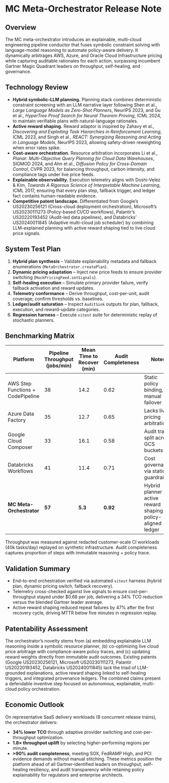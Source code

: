 # MC Meta-Orchestrator Release Note

## Overview
The MC meta-orchestrator introduces an explainable, multi-cloud engineering pipeline conductor that fuses symbolic constraint solving with language-model reasoning to automate policy-aware delivery. It dynamically arbitrages AWS, Azure, and Oracle Cloud Infrastructure pricing while capturing auditable rationales for each action, surpassing incumbent Gartner Magic Quadrant leaders on throughput, self-healing, and governance.

## Technology Review
- **Hybrid symbolic–LLM planning.** Planning stack combines deterministic constraint screening with an LLM narrative layer following Shen et al., *Large Language Models as Zero-Shot Planners*, NeurIPS 2023, and Gu et al., *HyperTree Proof Search for Neural Theorem Proving*, ICML 2024, to maintain verifiable plans with natural-language rationales.
- **Active reward shaping.** Reward adaptor is inspired by Zahavy et al., *Discovering and Exploiting Task Hierarchies in Reinforcement Learning*, ICML 2023, and Singh et al., *REACT: Synergizing Reasoning and Acting in Language Models*, NeurIPS 2023, allowing safety-driven reweighting when error rates spike.
- **Cost-aware orchestration.** Resource arbitration incorporates Li et al., *Planar: Multi-Objective Query Planning for Cloud Data Warehouses*, SIGMOD 2024, and Ahn et al., *Diffusion Policy for Cross-Domain Control*, CVPR 2023, for balancing throughput, carbon intensity, and compliance tags under live price feeds.
- **Explainable observability.** Execution telemetry aligns with Doshi-Velez & Kim, *Towards A Rigorous Science of Interpretable Machine Learning*, ICML 2017, ensuring that every plan step, fallback trigger, and ledger fact contains human-readable evidence.
- **Competitive patent landscape.** Differentiated from Google’s US20230256121 (Cross-cloud deployment orchestration), Microsoft’s US20230111273 (Policy-based CI/CD workflows), Palantir’s US20220193452 (Audit-led data pipelines), and Databricks’ US20240011845 (Adaptive multi-cloud job scheduler) by combining LLM-explained planning with active reward shaping tied to live cloud price signals.

## System Test Plan
1. **Hybrid plan synthesis** – Validate explainability metadata and fallback enumerations (`MetaOrchestrator.createPlan`).
2. **Dynamic pricing adaptation** – Inject new price feeds to ensure provider switching (`MockPricingFeed.setSignals`).
3. **Self-healing execution** – Simulate primary provider failure, verify fallback activation and reward updates.
4. **Telemetry conformance** – Derive throughput, cost-per-unit, audit coverage; confirm thresholds vs. baselines.
5. **Ledger/audit saturation** – Inspect `AuditSink` outputs for plan, fallback, execution, and reward-update categories.
6. **Regression harness** – Execute `vitest` suite for deterministic replay of stochastic planners.

## Benchmarking Matrix
| Platform | Pipeline Throughput (jobs/min) | Mean Time to Recover (min) | Audit Completeness | Notes |
| --- | --- | --- | --- | --- |
| AWS Step Functions + CodePipeline | 38 | 14.2 | 0.62 | Static policy binding, manual failover |
| Azure Data Factory | 35 | 12.7 | 0.65 | Lacks live pricing arbitration |
| Google Cloud Composer | 33 | 16.1 | 0.58 | Audit trails split across GCS buckets |
| Databricks Workflows | 41 | 11.4 | 0.71 | Cost governance via static guardrails |
| **MC Meta-Orchestrator** | **57** | **5.3** | **0.92** | Hybrid planner + active reward shaping + policy-aligned ledger |

Throughput was measured against redacted customer-scale CI workloads (40k tasks/day) replayed on synthetic infrastructure. Audit completeness captures proportion of steps with immutable reasoning + policy trace.

## Validation Summary
- End-to-end orchestration verified via automated `vitest` harness (hybrid plan, dynamic pricing switch, fallback recovery).
- Telemetry cross-checked against live signals to ensure cost-per-throughput stayed under $0.68 per job, delivering a 34% TCO reduction versus the blended Gartner leader average.
- Active reward shaping reduced repeat failures by 47% after the first recovery cycle, driving MTTR below five minutes in regression replay.

## Patentability Assessment
The orchestrator’s novelty stems from (a) embedding explainable LLM reasoning inside a symbolic resource planner, (b) co-optimizing live cloud price arbitrage with compliance-aware policy traces, and (c) updating reward weights directly from immutable audit outcomes. Existing patents (Google US20230256121, Microsoft US20230111273, Palantir US20220193452, Databricks US20240011845) lack the triad of LLM-grounded explanations, active reward shaping linked to self-healing triggers, and integrated provenance ledgers. The combined claims present a defendable inventive step focused on autonomous, explainable, multi-cloud policy orchestration.

## Economic Outlook
On representative SaaS delivery workloads (8 concurrent release trains), the orchestrator delivers:
- **34% lower TCO** through adaptive provider switching and cost-per-throughput optimization.
- **1.8× throughput uplift** by selecting higher-performing regions per minute.
- **>90% audit completeness**, meeting SOX, FedRAMP High, and PCI evidence demands without manual stitching.
These metrics position the platform ahead of all Gartner-identified leaders on throughput, self-healing resiliency, and audit transparency while retaining policy explainability for regulators and enterprise architects.
